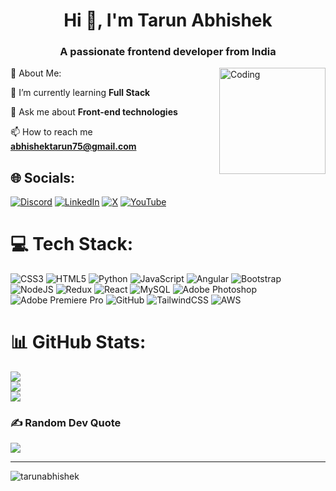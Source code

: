 <h1 align="center">Hi 👋, I'm Tarun Abhishek</h1>
<h3 align="center">A passionate frontend developer from India</h3>
<img align="right" alt="Coding" width="170" src="https://i.giphy.com/bGgsc5mWoryfgKBx1u.webp">

💫 About Me:

🌱 I’m currently learning **Full Stack**

💬 Ask me about **Front-end technologies**

📫 How to reach me **abhishektarun75@gmail.com**

## 🌐 Socials:
[![Discord](https://img.shields.io/badge/Discord-%237289DA.svg?logo=discord&logoColor=white)](https://discord.gg/https://discord.gg/nAbw8S9nAv) [![LinkedIn](https://img.shields.io/badge/LinkedIn-%230077B5.svg?logo=linkedin&logoColor=white)](https://linkedin.com/in/tarunabhishek) [![X](https://img.shields.io/badge/X-black.svg?logo=X&logoColor=white)](https://x.com/i_tarunabhishek) [![YouTube](https://img.shields.io/badge/YouTube-%23FF0000.svg?logo=YouTube&logoColor=white)](https://youtube.com/@@Vexital22) 

# 💻 Tech Stack:
![CSS3](https://img.shields.io/badge/css3-%231572B6.svg?style=for-the-badge&logo=css3&logoColor=white) ![HTML5](https://img.shields.io/badge/html5-%23E34F26.svg?style=for-the-badge&logo=html5&logoColor=white) ![Python](https://img.shields.io/badge/python-3670A0?style=for-the-badge&logo=python&logoColor=ffdd54) ![JavaScript](https://img.shields.io/badge/javascript-%23323330.svg?style=for-the-badge&logo=javascript&logoColor=%23F7DF1E) ![Angular](https://img.shields.io/badge/angular-%23DD0031.svg?style=for-the-badge&logo=angular&logoColor=white) ![Bootstrap](https://img.shields.io/badge/bootstrap-%238511FA.svg?style=for-the-badge&logo=bootstrap&logoColor=white) ![NodeJS](https://img.shields.io/badge/node.js-6DA55F?style=for-the-badge&logo=node.js&logoColor=white) ![Redux](https://img.shields.io/badge/redux-%23593d88.svg?style=for-the-badge&logo=redux&logoColor=white) ![React](https://img.shields.io/badge/react-%2320232a.svg?style=for-the-badge&logo=react&logoColor=%2361DAFB) ![MySQL](https://img.shields.io/badge/mysql-4479A1.svg?style=for-the-badge&logo=mysql&logoColor=white) ![Adobe Photoshop](https://img.shields.io/badge/adobe%20photoshop-%2331A8FF.svg?style=for-the-badge&logo=adobe%20photoshop&logoColor=white) ![Adobe Premiere Pro](https://img.shields.io/badge/Adobe%20Premiere%20Pro-9999FF.svg?style=for-the-badge&logo=Adobe%20Premiere%20Pro&logoColor=white) ![GitHub](https://img.shields.io/badge/github-%23121011.svg?style=for-the-badge&logo=github&logoColor=white) ![TailwindCSS](https://img.shields.io/badge/tailwindcss-%2338B2AC.svg?style=for-the-badge&logo=tailwind-css&logoColor=white) ![AWS](https://img.shields.io/badge/AWS-%23FF9900.svg?style=for-the-badge&logo=amazon-aws&logoColor=white) 

# 📊 GitHub Stats:
![](https://github-readme-stats.vercel.app/api?username=tarunabhishek&theme=dark&hide_border=true&include_all_commits=true&count_private=false)<br/>
![](https://github-readme-streak-stats.herokuapp.com/?user=tarunabhishek&theme=dark&hide_border=true)<br/>
![](https://github-readme-stats.vercel.app/api/top-langs/?username=tarunabhishek&theme=dark&hide_border=true&include_all_commits=true&count_private=false&layout=compact)

### ✍️ Random Dev Quote
![](https://quotes-github-readme.vercel.app/api?type=horizontal&theme=dark)

---
<p align="left"> <img src="https://komarev.com/ghpvc/?username=tarunabhishek&label=Profile%20views&color=0e75b6&style=flat" alt="tarunabhishek" /> 
